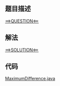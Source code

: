 ## 题目描述

[==>QUESTION<==](https://leetcode-cn.com/problems/maximum-difference-between-increasing-elements/)

## 解法

[==>SOLUTION<==](https://leetcode-cn.com/problems/maximum-difference-between-increasing-elements/solution/zeng-liang-yuan-su-zhi-jian-de-zui-da-ch-i0wk/)

## 代码

[MaximumDifference.java](https://github.com/Marshal7cc/leetcode-java/blob/master/src/unclassified/MaximumDifference.java)

